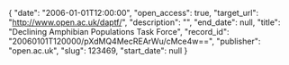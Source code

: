 {
  "date": "2006-01-01T12:00:00", 
  "open_access": true, 
  "target_url": "http://www.open.ac.uk/daptf/", 
  "description": "", 
  "end_date": null, 
  "title": "Declining Amphibian Populations Task Force", 
  "record_id": "20060101T120000/pXdMQ4MecREArWu/cMce4w==", 
  "publisher": "open.ac.uk", 
  "slug": 123469, 
  "start_date": null
}

